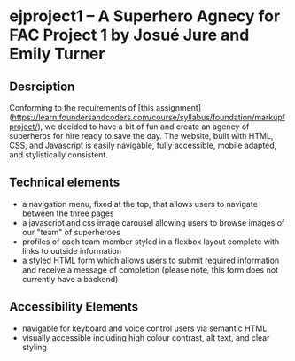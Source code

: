 # ejproject1 – A Superhero Agnecy for FAC Project 1 by Josué Jure and Emily Turner

## Desrciption

Conforming to the requirements of [this assignment] (https://learn.foundersandcoders.com/course/syllabus/foundation/markup/project/), we decided to have a bit of fun and create an agency of superheros for hire ready to save the day. The website, built with HTML, CSS, and Javascript is easily navigable, fully accessible, mobile adapted, and stylistically consistent.  

## Technical elements

- a navigation menu, fixed at the top, that allows users to navigate between the three pages
- a javascript and css image carousel allowing users to browse images of our "team" of superheroes
- profiles of each team member styled in a flexbox layout complete with links to outside information
- a styled HTML form which allows users to submit required information and receive a message of completion (please note, this form does not currently have a backend)

## Accessibility Elements

- navigable for keyboard and voice control users via semantic HTML
- visually accessible including high colour contrast, alt text, and clear styling

